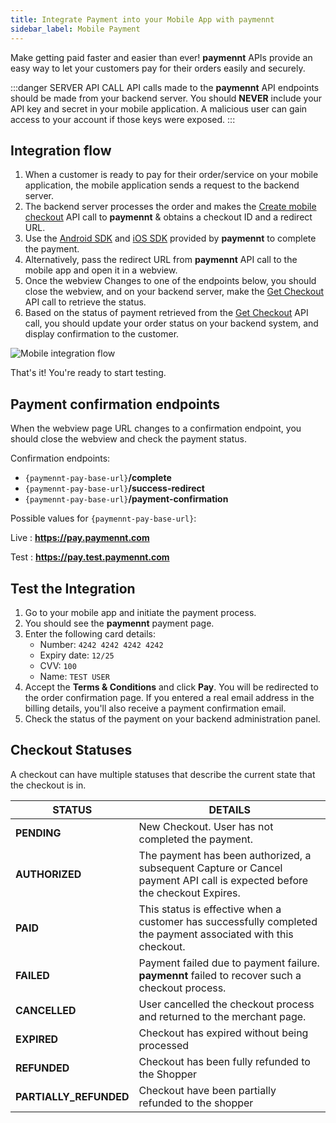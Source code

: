 ```yaml
---
title: Integrate Payment into your Mobile App with paymennt
sidebar_label: Mobile Payment
---
```


Make getting paid faster and easier than ever! **paymennt** APIs provide an easy way to let your customers pay for their orders easily and securely.

:::danger SERVER API CALL
API calls made to the **paymennt** API endpoints should be made from your backend server. You should **NEVER** include your API key and secret in your mobile application. A malicious user can gain access to your account if those keys were exposed.
:::

## Integration flow

1. When a customer is ready to pay for their order/service on your mobile application, the mobile application sends a request to the backend server.
2. The backend server processes the order and makes the [Create mobile checkout](/api/#operation/create-mobile-checkout) API call to **paymennt** & obtains a checkout ID and a redirect URL.
3. Use the [Android SDK](/docs/integrate/sdks/android) and [iOS SDK](/docs/integrate/sdks/ios) provided by **paymennt** to complete the payment.
4. Alternatively, pass the redirect URL from **paymennt** API call to the mobile app and open it in a webview.
5. Once the webview Changes to one of the endpoints below, you should close the webview, and on your backend server, make the [Get Checkout](/api/#operation/get-checkout) API call to retrieve the status.
6. Based on the status of payment retrieved from the [Get Checkout](/api/#operation/get-checkout) API call, you should update your order status on your backend system, and display confirmation to the customer.

![Mobile integration flow](/img/docs/integrate/merchant-api/mobile-payment-flow.png)

That's it! You're ready to start testing.

## Payment confirmation endpoints

When the webview page URL changes to a confirmation endpoint, you should close the webview and check the payment status.

Confirmation endpoints:

- `{paymennt-pay-base-url}`**/complete**
- `{paymennt-pay-base-url}`**/success-redirect**
- `{paymennt-pay-base-url}`**/payment-confirmation**

Possible values for `{paymennt-pay-base-url}`:

Live : **https://pay.paymennt.com**

Test : **https://pay.test.paymennt.com**

## Test the Integration

1. Go to your mobile app and initiate the payment process.
2. You should see the **paymennt** payment page.
3. Enter the following card details:
   - Number: `4242 4242 4242 4242`
   - Expiry date: `12/25`
   - CVV: `100`
   - Name: `TEST USER`
4. Accept the **Terms & Conditions** and click **Pay**. You will be redirected to the order confirmation page. If you entered a real email address in the billing details, you'll also receive a payment confirmation email.
5. Check the status of the payment on your backend administration panel.

## Checkout Statuses

A checkout can have multiple statuses that describe the current state that the checkout is in.

| STATUS                 | DETAILS                                                                                                                   |
| ---------------------- | ------------------------------------------------------------------------------------------------------------------------- |
| **PENDING**            | New Checkout. User has not completed the payment.                                                                         |
| **AUTHORIZED**         | The payment has been authorized, a subsequent Capture or Cancel payment API call is expected before the checkout Expires. |
| **PAID**               | This status is effective when a customer has successfully completed the payment associated with this checkout.            |
| **FAILED**             | Payment failed due to payment failure. **paymennt** failed to recover such a checkout process.                            |
| **CANCELLED**          | User cancelled the checkout process and returned to the merchant page.                                                    |
| **EXPIRED**            | Checkout has expired without being processed                                                                              |
| **REFUNDED**           | Checkout has been fully refunded to the Shopper                                                                           |
| **PARTIALLY_REFUNDED** | Checkout have been partially refunded to the shopper                                                                      |
